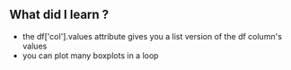 ## What did I learn ?

- the df['col'].values attribute gives you a list version of the df column's values
- you can plot many boxplots in a loop
